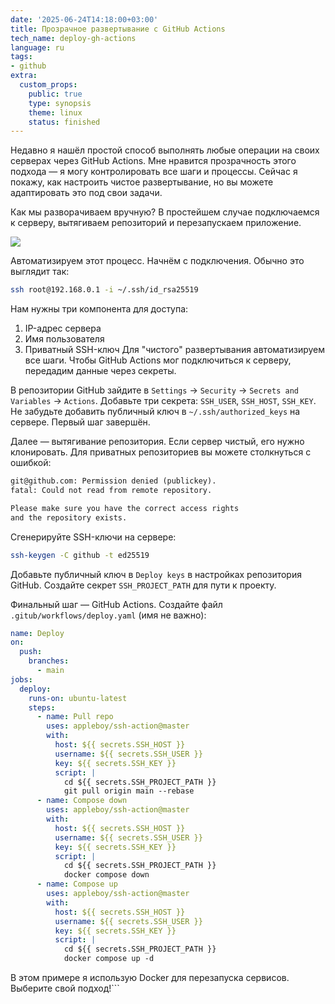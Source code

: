 ```yaml
---
date: '2025-06-24T14:18:00+03:00'
title: Прозрачное развертывание с GitHub Actions
tech_name: deploy-gh-actions
language: ru
tags:
- github
extra:
  custom_props:
    public: true
    type: synopsis
    theme: linux
    status: finished
---
```


Недавно я нашёл простой способ выполнять любые операции на своих серверах через GitHub Actions. Мне нравится прозрачность этого подхода — я могу контролировать все шаги и процессы. Сейчас я покажу, как настроить чистое развертывание, но вы можете адаптировать это под свои задачи.

Как мы разворачиваем вручную? В простейшем случае подключаемся к серверу, вытягиваем репозиторий и перезапускаем приложение.

![](https://alchemmist.xyz/images/deploy-pipeline.svg)

Автоматизируем этот процесс. Начнём с подключения. Обычно это выглядит так:
```sh
ssh root@192.168.0.1 -i ~/.ssh/id_rsa25519
```

Нам нужны три компонента для доступа:
1. IP-адрес сервера
2. Имя пользователя
3. Приватный SSH-ключ
Для "чистого" развертывания автоматизируем все шаги. Чтобы GitHub Actions мог подключиться к серверу, передадим данные через секреты. 

В репозитории GitHub зайдите в `Settings` → `Security` → `Secrets and Variables` → `Actions`. Добавьте три секрета: `SSH_USER`, `SSH_HOST`, `SSH_KEY`. Не забудьте добавить публичный ключ в <code><span class="tilde">~</span>/.ssh/authorized_keys</code> на сервере. Первый шаг завершён.

Далее — вытягивание репозитория. Если сервер чистый, его нужно клонировать. Для приватных репозиториев вы можете столкнуться с ошибкой:
```txt
git@github.com: Permission denied (publickey).
fatal: Could not read from remote repository.

Please make sure you have the correct access rights
and the repository exists.
```

Сгенерируйте SSH-ключи на сервере:
```sh
ssh-keygen -C github -t ed25519
```

Добавьте публичный ключ в `Deploy keys` в настройках репозитория GitHub. Создайте секрет `SSH_PROJECT_PATH` для пути к проекту.

Финальный шаг — GitHub Actions. Создайте файл `.gitub/workflows/deploy.yaml` (имя не важно):
```yaml
name: Deploy
on:
  push:
    branches:
      - main
jobs:
  deploy:
    runs-on: ubuntu-latest
    steps:
      - name: Pull repo
        uses: appleboy/ssh-action@master
        with:
          host: ${{ secrets.SSH_HOST }}
          username: ${{ secrets.SSH_USER }}
          key: ${{ secrets.SSH_KEY }}
          script: |
            cd ${{ secrets.SSH_PROJECT_PATH }}
            git pull origin main --rebase
      - name: Compose down
        uses: appleboy/ssh-action@master
        with:
          host: ${{ secrets.SSH_HOST }}
          username: ${{ secrets.SSH_USER }}
          key: ${{ secrets.SSH_KEY }}
          script: |
            cd ${{ secrets.SSH_PROJECT_PATH }}
            docker compose down
      - name: Compose up
        uses: appleboy/ssh-action@master
        with:
          host: ${{ secrets.SSH_HOST }}
          username: ${{ secrets.SSH_USER }}
          key: ${{ secrets.SSH_KEY }}
          script: |
            cd ${{ secrets.SSH_PROJECT_PATH }}
            docker compose up -d
```

В этом примере я использую Docker для перезапуска сервисов. Выберите свой подход!```